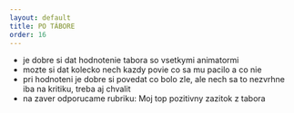 ```yaml
---
layout: default
title: PO TÁBORE
order: 16
---
```


- je dobre si dat hodnotenie tabora so vsetkymi animatormi
- mozte si dat kolecko nech kazdy povie co sa mu pacilo a co nie
- pri hodnoteni je dobre si povedat co bolo zle, ale nech sa to nezvrhne iba na kritiku, treba aj chvalit
- na zaver odporucame rubriku: Moj top pozitivny zazitok z tabora
